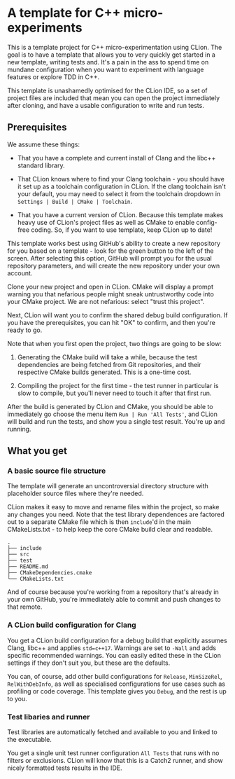 # A template for C++ micro-experiments  

This is a template project for C++ micro-experimentation using CLion.
The goal is to have a template that allows you to very quickly get
started in a new template, writing tests and. It's a pain in the ass
to spend time on mundane configuration when you want to experiment
with language features or explore TDD in C++.

This template is unashamedly optimised for the CLion IDE, so a set of
project files are included that mean you can open the project
immediately after cloning, and have a usable configuration to write
and run tests.

## Prerequisites

We assume these things:

- That you have a complete and current install of Clang and the libc++
  standard library.
  
- That CLion knows where to find your Clang toolchain - you should
  have it set up as a toolchain configuration in CLion. If the clang
  toolchain isn't your default, you may need to select it from the
  toolchain dropdown in `Settings | Build | CMake | Toolchain`.
    
- That you have a current version of CLion. Because this template
  makes heavy use of CLion's project files as well as CMake to enable
  config-free coding.  So, if you want to use template, keep CLion up
  to date!

This template works best using GitHub's ability to create a new
repository for you based on a template - look for the green button to
the left of the screen. After selecting this option, GitHub will
prompt you for the usual repository parameters, and will create the
new repository under your own account.

Clone your new project and open in CLion. CMake will display a prompt
warning you that nefarious people might sneak untrustworthy code into
your CMake project. We are not nefarious: select "trust this project".

Next, CLion will want you to confirm the shared debug build
configuration. If you have the prerequisites, you can hit "OK" to
confirm, and then you're ready to go.

Note that when you first open the project, two things are going to be
slow:

1. Generating the CMake build will take a while, because the test
   dependencies are being fetched from Git repositories, and their
   respective CMake builds generated. This is a one-time cost.

2. Compiling the project for the first time - the test runner in
   particular is slow to compile, but you'll never need to touch it
   after that first run.

After the build is generated by CLion and CMake, you should be able to
immediately go choose the menu item `Run | Run 'All Tests'`, and CLion
will build and run the tests, and show you a single test
result. You're up and running.

## What you get

### A basic source file structure

The template will generate an uncontroversial directory structure with
placeholder source files where they're needed.

CLion makes it easy to move and rename files within the project, so
make any changes you need. Note that the test library dependences are
factored out to a separate CMake file which is then `include`'d in the
main CMakeLists.txt - to help keep the core CMake build clear and
readable.

```
.
├── include
├── src
├── test
├── README.md
├── CMakeDependencies.cmake
└── CMakeLists.txt
```

And of course because you're working from a repository that's already
in your own GitHub, you're immediately able to commit and push changes
to that remote.


### A CLion build configuration for Clang

You get a CLion build configuration for a debug build that explicitly
assumes Clang, libc++ and applies `std=c++17`. Warnings are set to
`-Wall` and adds specific recommended warnings. You can easily edited
these in the CLion settings if they don't suit you, but these are the
defaults.

You can, of course, add other build configurations for `Release`,
`MinSizeRel`, `RelWithDebInfo`, as well as specialised configurations
for use cases such as profiling or code coverage. This template gives
you `Debug`, and the rest is up to you.

### Test libaries and runner

Test libraries are automatically fetched and available to you and
linked to the executable.

You get a single unit test runner configuration `All Tests` that runs
with no filters or exclusions. CLion will know that this is a Catch2
runner, and show nicely formatted tests results in the IDE.

